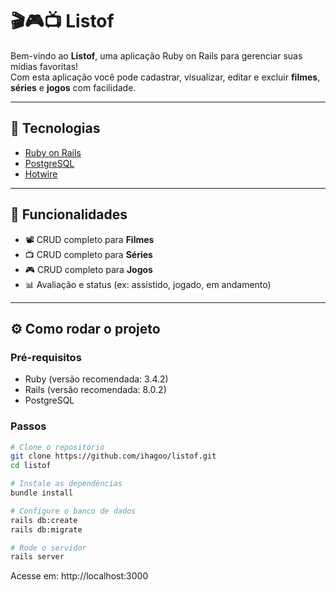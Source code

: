 # 🎬🎮📺 Listof

Bem-vindo ao **Listof**, uma aplicação Ruby on Rails para gerenciar suas mídias favoritas!  
Com esta aplicação você pode cadastrar, visualizar, editar e excluir **filmes**, **séries** e **jogos** com facilidade.

---

## 🚀 Tecnologias

- [Ruby on Rails](https://rubyonrails.org/)
- [PostgreSQL](https://www.postgresql.org/)
- [Hotwire](https://hotwired.dev/)

---

## 🧰 Funcionalidades

- 📽️ CRUD completo para **Filmes**
- 📺 CRUD completo para **Séries**
- 🎮 CRUD completo para **Jogos**
- 📊 Avaliação e status (ex: assistido, jogado, em andamento)

---

## ⚙️ Como rodar o projeto

### Pré-requisitos

- Ruby (versão recomendada: 3.4.2)
- Rails (versão recomendada: 8.0.2)
- PostgreSQL

### Passos

```bash
# Clone o repositório
git clone https://github.com/ihagoo/listof.git
cd listof

# Instale as dependências
bundle install

# Configure o banco de dados
rails db:create
rails db:migrate

# Rode o servidor
rails server
```
Acesse em: http://localhost:3000